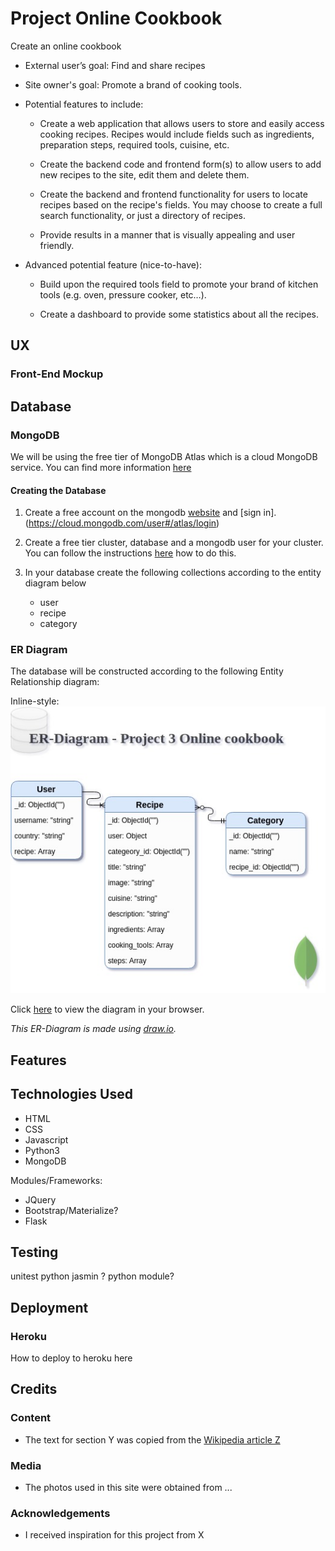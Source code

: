 # Project Online Cookbook

Create an online cookbook

- External user’s goal:
Find and share recipes

- Site owner's goal:
Promote a brand of cooking tools.

- Potential features to include:
  - Create a web application that allows users to store and easily access cooking recipes. Recipes would include fields such as ingredients, preparation steps, required tools, cuisine, etc.

  - Create the backend code and frontend form(s) to allow users to add new recipes to the site, edit them and delete them.

  - Create the backend and frontend functionality for users to locate recipes based on the recipe's fields. You may choose to create a full search functionality, or just a directory of recipes.

  - Provide results in a manner that is visually appealing and user friendly.

- Advanced potential feature (nice-to-have):

  - Build upon the required tools field to promote your brand of kitchen tools (e.g. oven, pressure cooker, etc…).

   - Create a dashboard to provide some statistics about all the recipes.
 
## UX
 
<!-- Use this section to provide insight into your UX process, focusing on who this website is for, what it is that they want to achieve and how your project is the best way to help them achieve these things.

In particular, as part of this section we recommend that you provide a list of User Stories, with the following general structure:
- As a user type, I want to perform an action, so that I can achieve a goal.

This section is also where you would share links to any wireframes, mockups, diagrams etc. that you created as part of the design process. These files should themselves either be included in the project itself (in an separate directory), or just hosted elsewhere online and can be in any format that is viewable inside the browser. -->

### Front-End Mockup

## Database

### MongoDB

We will be using the free tier of MongoDB Atlas which is a cloud MongoDB service. You can find more information [here](https://www.mongodb.com/cloud/atlas)

#### Creating the Database

1. Create a free account on the mongodb [website](https://www.mongodb.com/) and [sign in].(https://cloud.mongodb.com/user#/atlas/login)

2. Create a free tier cluster, database and a mongodb user for your cluster. You can follow the instructions [here](https://docs.atlas.mongodb.com/getting-started/#deploy-a-free-tier-cluster) how to do this.

3. In your database create the following collections according to the entity diagram below
    - user
    - recipe
    - category

### ER Diagram

The database will be constructed according to the following Entity Relationship diagram:

Inline-style: 
![ER-Diagram](https://github.com/wickyakloe/Online-Cookbook/raw/master/ER_Diagram_Project_3.jpg "ER-Diagram Online-Cookbook")

Click [here](https://www.draw.io/?lightbox=1&highlight=0000ff&layers=1&nav=1&title=ER_Diagram_Project_3.drawio#Uhttps%3A%2F%2Fraw.githubusercontent.com%2Fwickyakloe%2FOnline-Cookbook%2Fmaster%2FER_Diagram_Project_3.drawio) to view the diagram in your browser.

*This ER-Diagram is made using [draw.io](https://www.draw.io).*


## Features

<!-- In this section, you should go over the different parts of your project, and describe each in a sentence or so.
 
### Existing Features
- Feature 1 - allows users X to achieve Y, by having them fill out Z
- ...

For some/all of your features, you may choose to reference the specific project files that implement them, although this is entirely optional.

In addition, you may also use this section to discuss plans for additional features to be implemented in the future:

### Features Left to Implement
- Another feature idea -->

## Technologies Used

- HTML
- CSS
- Javascript
- Python3
- MongoDB

Modules/Frameworks:

- JQuery
- Bootstrap/Materialize?
- Flask

## Testing

<!-- In this section, you need to convince the assessor that you have conducted enough testing to legitimately believe that the site works well. Essentially, in this part you will want to go over all of your user stories from the UX section and ensure that they all work as intended, with the project providing an easy and straightforward way for the users to achieve their goals.

Whenever it is feasible, prefer to automate your tests, and if you've done so, provide a brief explanation of your approach, link to the test file(s) and explain how to run them.

For any scenarios that have not been automated, test the user stories manually and provide as much detail as is relevant. A particularly useful form for describing your testing process is via scenarios, such as:

1. Contact form:
    1. Go to the "Contact Us" page
    2. Try to submit the empty form and verify that an error message about the required fields appears
    3. Try to submit the form with an invalid email address and verify that a relevant error message appears
    4. Try to submit the form with all inputs valid and verify that a success message appears.

In addition, you should mention in this section how your project looks and works on different browsers and screen sizes.

You should also mention in this section any interesting bugs or problems you discovered during your testing, even if you haven't addressed them yet.

If this section grows too long, you may want to split it off into a separate file and link to it from here. -->

unitest python
jasmin ?
python module?

## Deployment

<!-- This section should describe the process you went through to deploy the project to a hosting platform (e.g. GitHub Pages or Heroku).

In particular, you should provide all details of the differences between the deployed version and the development version, if any, including:
- Different values for environment variables (Heroku Config Vars)?
- Different configuration files?
- Separate git branch?

In addition, if it is not obvious, you should also describe how to run your code locally. -->

### Heroku

How to deploy to heroku here

## Credits

### Content
- The text for section Y was copied from the [Wikipedia article Z](https://en.wikipedia.org/wiki/Z)

### Media
- The photos used in this site were obtained from ...

### Acknowledgements

- I received inspiration for this project from X
